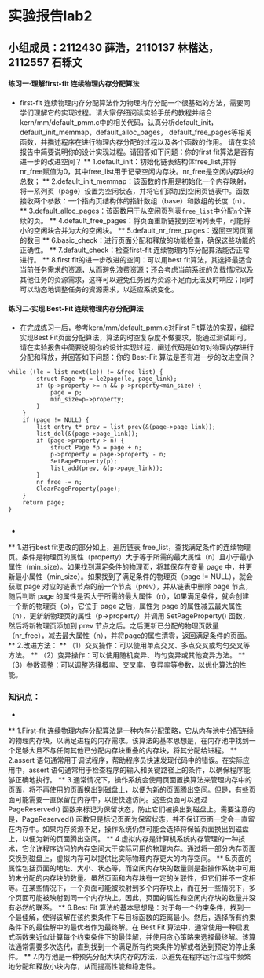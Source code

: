 # 实验报告lab2
## 小组成员：2112430 薛浩，2110137 林楷达，2112557 石轹文


#### 练习一·理解first-fit 连续物理内存分配算法
* first-fit 连续物理内存分配算法作为物理内存分配一个很基础的方法，需要同学们理解它的实现过程。请大家仔细阅读实验手册的教程并结合kern/mm/default_pmm.c中的相关代码，认真分析default_init，default_init_memmap，default_alloc_pages， default_free_pages等相关函数，并描述程序在进行物理内存分配的过程以及各个函数的作用。 请在实验报告中简要说明你的设计实现过程。请回答如下问题：你的first fit算法是否有进一步的改进空间？
** 1.default_init：初始化链表结构体free_list,并将nr_free赋值为0，其中free_list用于记录空闲内存块。nr_free是空闲内存块的总数；
** 2.default_init_memmap：该函数的作用是初始化一个内存映射，将一系列页（page）设置为空闲状态，并将它们添加到空闲页链表中。函数接收两个参数：一个指向页结构体的指针数组（base）和数组的长度（n）。
** 3.default_alloc_pages：该函数用于从空闲页列表`free_list`中分配`n`个连续的页。
** 4.default_free_pages：将页面重新链接到空闲列表中，可能将小的空闲块合并为大的空闲块。
** 5.default_nr_free_pages：返回空闲页面的数目
** 6.basic_check：进行页面分配和释放的功能检查，确保这些功能的正确性。
** 7.default_check：检查first-fit 连续物理内存分配算法能否正常进行。
** 8.first fit的进一步改进的空间：可以用best fit算法，其选择最适合当前任务需求的资源，从而避免浪费资源；还会考虑当前系统的负载情况以及其他任务的资源需求，这样可以避免任务因为资源不足而无法及时响应；同时可以动态地调整任务的资源需求，以适应系统变化。

#### 练习二·实现 Best-Fit 连续物理内存分配算法
* 在完成练习一后，参考kern/mm/default_pmm.c对First Fit算法的实现，编程实现Best Fit页面分配算法，算法的时空复杂度不做要求，能通过测试即可。 请在实验报告中简要说明你的设计实现过程，阐述代码是如何对物理内存进行分配和释放，并回答如下问题：你的 Best-Fit 算法是否有进一步的改进空间？

```
while ((le = list_next(le)) != &free_list) {
        struct Page *p = le2page(le, page_link);
        if (p->property >= n && p->property<min_size) {
            page = p;
            min_size=p->property;
        }
    }
    if (page != NULL) {
        list_entry_t* prev = list_prev(&(page->page_link));
        list_del(&(page->page_link));
        if (page->property > n) {
            struct Page *p = page + n;
            p->property = page->property - n;
            SetPageProperty(p);
            list_add(prev, &(p->page_link));
        }
        nr_free -= n;
        ClearPageProperty(page);
    }
    return page;
}


```
* 
** 1.进行best fit更改的部分如上，遍历链表 free_list，查找满足条件的连续物理页。条件是物理页的属性（property）大于等于所需的最大属性（n）且小于最小属性（min_size）。如果找到满足条件的物理页，将其保存在变量 page 中，并更新最小属性（min_size）。如果找到了满足条件的物理页（page != NULL），就会获取 page 对应的链表节点的前一个节点（prev），并从链表中删除 page 节点，随后判断 page 的属性是否大于所需的最大属性（n），如果满足条件，就会创建一个新的物理页（p），它位于 page 之后，属性为 page 的属性减去最大属性（n），更新新物理页的属性（p->property）并调用 SetPageProperty() 函数，然后将新物理页添加到 prev 节点之后。之后更新已分配的物理页数量（nr_free），减去最大属性（n），并将page的属性清零，返回满足条件的页面。
** 2.改进方法：
** （1）交叉操作：可以使用单点交叉、多点交叉或均匀交叉等方法。
** （2）变异操作：可以使用随机变异、均匀变异或其他变异方法。
** （3）参数调整：可以调整选择概率、交叉率、变异率等参数，以优化算法的性能。



### 知识点：
* 
** 1.First-fit 连续物理内存分配算法是一种内存分配策略，它从内存池中分配连续的物理内存块，以满足进程的内存需求。该算法的基本思想是，在内存池中找到一个足够大且不与任何其他已分配内存块重叠的内存块，将其分配给进程。
** 2.assert 语句通常用于调试程序，帮助程序员快速发现代码中的错误。在实际应用中，assert 语句通常用于检查程序的输入和关键路径上的条件，以确保程序能够正确地执行。
** 3.通常情况下，操作系统会使用页面置换算法来管理内存中的页面，将不再使用的页面换出到磁盘上，以便为新的页面腾出空间。但是，有些页面可能需要一直保留在内存中，以便快速访问。这些页面可以通过 PageReserved() 函数来标记为保留状态，防止它们被换出到磁盘上。需要注意的是，PageReserved() 函数只是标记页面为保留状态，并不保证页面一定会一直留在内存中。如果内存资源不足，操作系统仍然可能会选择将保留页面换出到磁盘上，以便为新的页面腾出空间。
** 4.虚拟内存是计算机系统内存管理的一种技术，它允许程序访问的内存空间大于实际可用的物理内存。通过将一部分内存页面交换到磁盘上，虚拟内存可以提供比实际物理内存更大的内存空间。
** 5.页面的属性包括页面的地址、大小、状态等，而空闲内存块的数量则是指操作系统中可用的未分配的内存块的数量。虽然页面和内存块有一定的关联性，但它们并不一定相等。在某些情况下，一个页面可能被映射到多个内存块上，而在另一些情况下，多个页面可能被映射到同一个内存块上。因此，页面的属性和空闲内存块的数量并没有必然的联系。
** 6.Best Fit 算法的基本思想是：对于每一个约束条件，找到一个最佳解，使得该解在该约束条件下与目标函数的距离最小。然后，选择所有约束条件下的最佳解中的最优者作为最终解。在 Best Fit 算法中，通常使用一种启发式函数来近似计算每个约束条件下的最佳解，并使用贪心策略来选择最终解。该算法通常需要多次迭代，直到找到一个满足所有约束条件的解或者达到预定的停止条件。
** 7.内存池是一种预先分配大块内存的方法，以避免在程序运行过程中频繁地分配和释放小块内存，从而提高性能和稳定性。